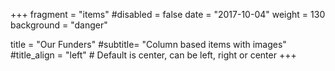+++
fragment = "items"
#disabled = false
date = "2017-10-04"
weight = 130
background = "danger"

title = "Our Funders"
#subtitle= "Column based items with images"
#title_align = "left" # Default is center, can be left, right or center
+++
